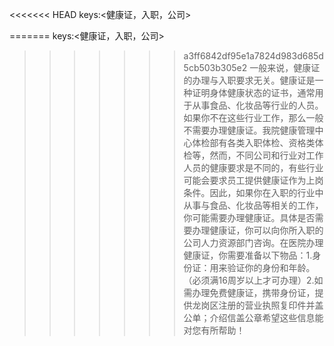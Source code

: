 <<<<<<< HEAD
keys:<健康证，入职，公司>

=======
keys:<健康证，入职，公司>

>>>>>>> a3ff6842df95e1a7824d983d685d5cb503b305e2
一般来说，健康证的办理与入职要求无关。健康证是一种证明身体健康状态的证书，通常用于从事食品、化妆品等行业的人员。如果你不在这些行业工作，那么一般不需要办理健康证。我院健康管理中心体检部有各类入职体检、资格类体检等，然而，不同公司和行业对工作人员的健康要求是不同的，有些行业可能会要求员工提供健康证作为上岗条件。因此，如果你在入职的行业中从事与食品、化妆品等相关的工作，你可能需要办理健康证。具体是否需要办理健康证，你可以向你所入职的公司人力资源部门咨询。在医院办理健康证，你需要准备以下物品：1.身份证：用来验证你的身份和年龄。（必须满16周岁以上才可办理）2.如需办理免费健康证，携带身份证，提供龙岗区注册的营业执照复印件并盖公单；介绍信盖公章希望这些信息能对您有所帮助！